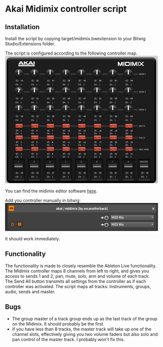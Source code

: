 # Akai Midimix controller script

## Installation
Install the script by copying target/midimix.bwextension to your Bitwig Studio/Extensions folder.

The script is configured according to the following controller map.
![](./images/controller_map.png)

You can find the midimix editor software [here](http://www.akaipro.com/products/recording/midimix).

Add you controller manually in bitwig:
![](./images/bitwig_settings.png)

It should work immediately.

## Functionality
The functionality is made to closely resemble the Ableton Live functionality. The Midimix controller maps 8 channels from left to right, and gives you access to sends 1 and 2, pan, mute, solo, arm and volume of each track. The Send All button transmits all settings from the controller as if each controller was activated. The script maps all tracks: Instruments, groups, audio, sends and master.
 
 ## Bugs
 * The group master of a track group ends up as the last track of the group on the Midimix. It should probably be the first.
 * If you have less than 8 tracks, the master track will take up one of the channel slots, effectively giving you two volume faders but also solo and pan control of the master track. I probably won't fix this.

